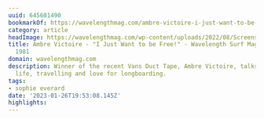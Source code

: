 ```yaml
---
uuid: 645601490
bookmarkOf: https://wavelengthmag.com/ambre-victoire-i-just-want-to-be-free/
category: article
headImage: https://wavelengthmag.com/wp-content/uploads/2022/08/Screenshot-2022-08-11-at-11.57.12-1024x670.png
title: Ambre Victoire - "I Just Want to be Free!" - Wavelength Surf Magazine - since
  1981
domain: wavelengthmag.com
description: Winner of the recent Vans Duct Tape, Ambre Victoire, talks about her
  life, travelling and love for longboarding.
tags:
- sophie everard
date: '2023-01-26T19:53:08.145Z'
highlights:
---
```



